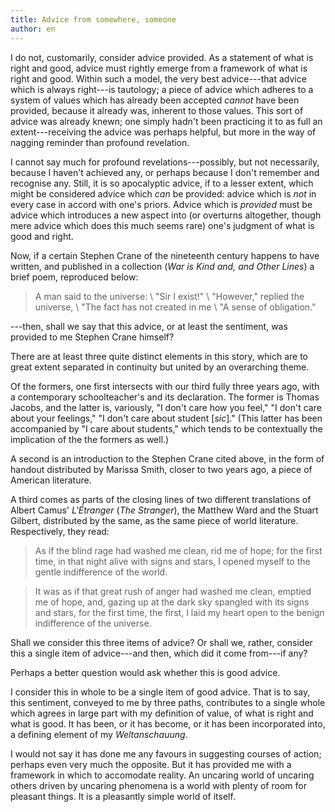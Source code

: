 ```yaml
---
title: Advice from somewhere, someone
author: en
---
```


I do not, customarily, consider advice provided. As a statement of what is
right and good, advice must rightly emerge from a framework of what is right
and good. Within such a model, the very best advice---that advice which is
always right---is tautology; a piece of advice which adheres to a system of
values which has already been accepted *cannot* have been provided, because
it already was, inherent to those values. This sort of advice was already
knewn; one simply hadn't been practicing it to as full an extent---receiving
the advice was perhaps helpful, but more in the way of nagging reminder than
profound revelation.

I cannot say much for profound revelations---possibly, but not necessarily,
because I haven't achieved any, or perhaps because I don't remember and
recognise any. Still, it is so apocalyptic advice, if to a lesser extent,
which might be considered advice which *can* be provided: advice which is
*not* in every case in accord with one's priors. Advice which is *provided*
must be advice which introduces a new aspect into (or overturns altogether,
though mere advice which does this much seems rare) one's judgment of what
is good and right.

Now, if a certain Stephen Crane of the nineteenth century happens to have
written, and published in a collection (*War is Kind and, and Other Lines*)
a brief poem, reproduced below:

> A man said to the universe: \ "Sir I exist!" \ "However," replied the
> universe, \ "The fact has not created in me \ "A sense of obligation."

---then, shall we say that this advice, or at least the sentiment, was
provided to me Stephen Crane himself?

There are at least three quite distinct elements in this story, which are to
great extent separated in continuity but united by an overarching theme.

Of the formers, one first intersects with our third fully three years ago,
with a contemporary schoolteacher's and its declaration. The former is
Thomas Jacobs, and the latter is, variously, "I don't care how you feel," "I
don't care about your feelings," "I don't care about student [*sic*]." (This
latter has been accompanied by "I care about students," which tends to be
contextually the implication of the the formers as well.)

A second is an introduction to the Stephen Crane cited above, in the form of
handout distributed by Marissa Smith, closer to two years ago, a piece of
American literature.

A third comes as parts of the closing lines of two different translations of
Albert Camus' *L'Étranger* (*The Stranger*), the Matthew Ward and the Stuart
Gilbert, distributed by the same, as the same piece of world literature.
Respectively, they read:

> As if the blind rage had washed me clean, rid me of hope; for the first
> time, in that night alive with signs and stars, I opened myself to the
> gentle indifference of the world.

> It was as if that great rush of anger had washed me clean, emptied me of
> hope, and, gazing up at the dark sky spangled with its signs and stars,
> for the first time, the first, I laid my heart open to the benign
> indifference of the universe.

Shall we consider this three items of advice? Or shall we, rather, consider
this a single item of advice---and then, which did it come from---if any?

Perhaps a better question would ask whether this is good advice.

I consider this in whole to be a single item of good advice. That is to say,
this sentiment, conveyed to me by three paths, contributes to a single whole
which agrees in large part with my definition of value, of what is right and
what is good. It has been, or it has become, or it has been incorporated
into, a defining element of my *Weltanschauung*.

I would not say it has done me any favours in suggesting courses of action;
perhaps even very much the opposite. But it has provided me with a framework
in which to accomodate reality. An uncaring world of uncaring others driven
by uncaring phenomena is a world with plenty of room for pleasant things. It
is a pleasantly simple world of itself.
